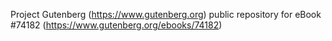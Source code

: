 Project Gutenberg (https://www.gutenberg.org) public repository for eBook #74182 (https://www.gutenberg.org/ebooks/74182)
